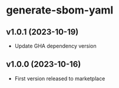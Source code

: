 # generate-sbom-yaml

## v1.0.1 (2023-10-19)
- Update GHA dependency version

## v1.0.0 (2023-10-16)
- First version released to marketplace
